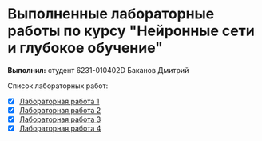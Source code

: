 # Выполненные лабораторные работы по курсу "Нейронные сети и глубокое обучение"

__Выполнил:__ студент 6231-010402D Баканов Дмитрий

Список лабораторных работ:

* [x] [Лабораторная работа 1](https://github.com/DimaScientist/NN-DL/blob/main/lab1-2/lab1_Bakanov_6231.ipynb)
* [x] [Лабораторная работа 2](https://github.com/DimaScientist/NN-DL/blob/main/lab1-2/lab2_Bakanov_6231.ipynb)
* [x] [Лабораторная работа 3](https://github.com/DimaScientist/NN-DL/blob/main/lab3/lab3_Bakanov_6231.ipynb)
* [x] [Лабораторная работа 4](https://github.com/DimaScientist/NN-DL/blob/main/lab4/lab_4_tensorflow_6231_Bakanov.ipynb)
